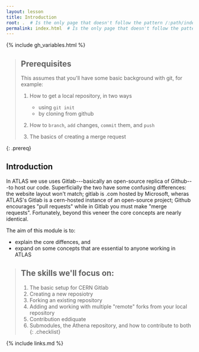 ```yaml
---
layout: lesson
title: Introduction
root: .  # Is the only page that doesn't follow the pattern /:path/index.html
permalink: index.html  # Is the only page that doesn't follow the pattern /:path/index.html
---
```


{% include gh_variables.html %}

> ## Prerequisites
>
> This assumes that you'll have some basic background with git, for example:
>
> 1. How to get a local repository, in two ways
>     * using `git init`
>     * by cloning from github
>
> 2. How to `branch`, `add` changes, `commit` them, and `push`
> 3. The basics of creating a merge request
>
{: .prereq}

Introduction
------------

In ATLAS we use uses Gitlab---basically an open-source replica of Github---to host our code.
Superficially the two have some confusing differences: the website layout won't match; gitlab is .com hosted by Microsoft, wheras ATLAS's Gitlab is a cern-hosted instance of an open-source project; Github encourages "pull requests" while in Gitlab you must make "merge requests".
Fortunately, beyond this veneer the core concepts are nearly identical.

The aim of this module is to:
 - explain the core diffences, and
 - expand on some concepts that are essential to anyone working in ATLAS

> ## The skills we'll focus on:
>
> 1.  The basic setup for CERN Gitlab
> 2.  Creating a new reposiotry
> 3.  Forking an existing repository
> 4.  Adding and working with multiple "remote" forks from your local repository
> 5.  Contribution eddiquate
> 6.  Submodules, the Athena repository, and how to contribute to both
{: .checklist}

{% include links.md %}
